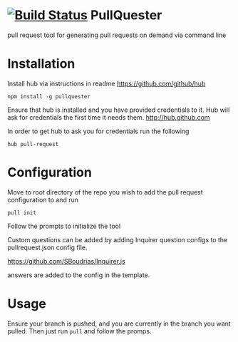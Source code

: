 [![Build Status](https://travis-ci.org/daptiv/PullQuester.svg?branch=travis)](https://travis-ci.org/daptiv/PullQuester)
PullQuester
===========

pull request tool for generating pull requests on demand via command line

Installation
============

Install hub via instructions in readme https://github.com/github/hub

```
npm install -g pullquester
```

Ensure that hub is installed and you have provided credentials to it. Hub will
ask for credentials the first time it needs them.  http://hub.github.com

In order to get hub to ask you for credentials run the following

```
hub pull-request
```


Configuration
=============

Move to root directory of the repo you wish to add the pull request configuration
to and run

```
pull init
```

Follow the prompts to initialize the tool

Custom questions can be added by adding Inquirer question configs to the
pullrequest.json config file.

https://github.com/SBoudrias/Inquirer.js

answers are added to the config in the template.

Usage
=====

Ensure your branch is pushed, and you are currently in the branch you want
pulled. Then just run `pull` and follow the promps.
